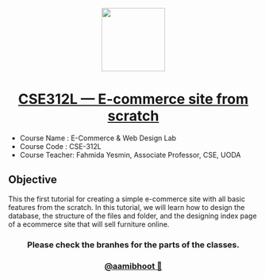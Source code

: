 <p align="center">
  <a href="[Aami Bhoot](https://github.com/aamibhoot)">
    <img src="https://avatars.githubusercontent.com/u/114091226?s=1000" height="128">
    <h1 align="center">CSE312L — E-commerce site from scratch</h1>
 </h1>
  </a>
</p>

- Course Name : E-Commerce & Web Design Lab
- Course Code : CSE-312L
- Course Teacher:
  Fahmida Yesmin,
  Associate Professor, CSE, UODA

## Objective

This the first tutorial for creating a simple e-commerce site with all basic features from the scratch. In this tutorial, we will learn how to design the database, the structure of the files and folder, and the designing index page of a ecommerce site that will sell furniture online.

<h3 align="center">
Please check the branhes for the parts of the classes.
</h3>

<h3 align="center">
   <a href="[Aami Bhoot](https://github.com/aamibhoot)">
    @aamibhoot 👻
    </a>
</h3>
